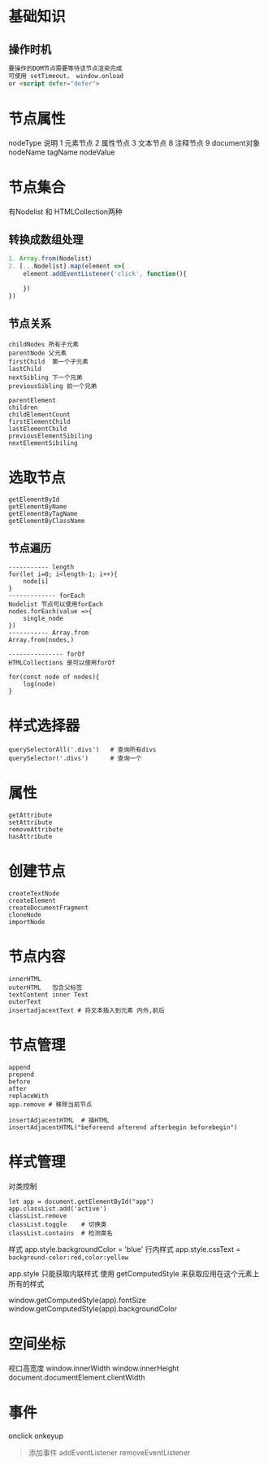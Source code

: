 # 基础知识
## 操作时机
```html
要操作的DOM节点需要等待该节点渲染完成
可使用 setTimeout， window.onload
or <script defer="defer">
```

# 节点属性
nodeType 	说明
1 	元素节点
2 	属性节点
3 	文本节点
8 	注释节点
9 	document对象
nodeName
tagName
nodeValue

# 节点集合
有Nodelist 和 HTMLCollection两种
## 转换成数组处理
```js
1. Array.from(Nodelist)
2. [...Nodelist].map(element =>{
    element.addEventListener('click', function(){

    })
})
```
## 节点关系

```
childNodes 所有子元素
parentNode 父元素
firstChild  第一个子元素
lastChild
nextSibling 下一个兄弟
previousSibling 前一个兄弟

parentElement
children
childElementCount
firstElementChild
lastElementChild
previousElementSibiling
nextElementSibiling
```

# 选取节点

```
getElementById
getElementByName
getElementByTagName
getElementByClassName

```
## 节点遍历
```
----------- length
for(let i=0; i<length-1; i++){
    node[i]
}
------------- forEach
Nodelist 节点可以使用forEach
nodes.forEach(value =>{
    single_node
})
----------- Array.from
Array.from(nodes,)

--------------- forOf
HTMLCollections 是可以使用forOf

for(const node of nodes){
    log(node)
}
```
# 样式选择器
```
querySelectorAll('.divs')   # 查询所有divs
querySelector('.divs')      # 查询一个

```

# 属性
```
getAttribute
setAttribute
removeAttribute
hasAttribute

```
# 创建节点
```
createTextNode
createElement
createDocumentFragment
cloneNode
importNode
```

# 节点内容
```
innerHTML
outerHTML   包含父标签
textContent inner Text
outerText
insertadjacentText # 将文本插入到元素 内外,前后
```

# 节点管理

```
append
prepend
before
after
replaceWith
app.remove # 移除当前节点

insertAdjacentHTML  # 插HTML
insertAdjacentHTML("beforeend afterend afterbegin beforebegin")

```
# 样式管理
对类控制
```
let app = document.getElementById("app")
app.classList.add('active')
classList.remove
classList.toggle    # 切换类
classList.contains  # 检测类名
```
样式
app.style.backgroundColor = 'blue'
行内样式
app.style.cssText = `background-color:red,color:yellow`

app.style 只能获取内联样式
使用 getComputedStyle 来获取应用在这个元素上所有的样式

window.getComputedStyle(app).fontSize
window.getComputedStyle(app).backgroundColor

# 空间坐标
视口高宽度
window.innerWidth
window.innerHeight
document.documentElement.clientWidth

# 事件
onclick
onkeyup
> 添加事件
addEventListener
removeEventListener

